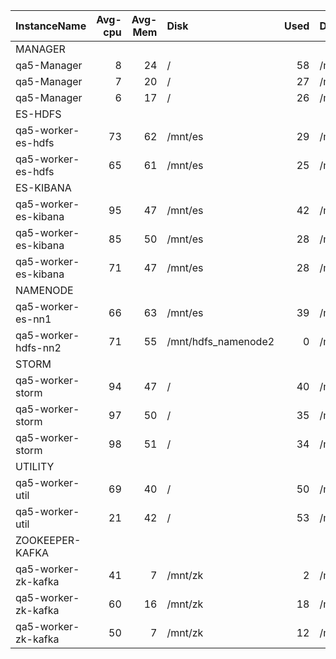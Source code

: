 | InstanceName         |   Avg-cpu |   Avg-Mem | Disk                |   Used | Disk                |   Used |
|:---------------------|----------:|----------:|:--------------------|-------:|:--------------------|-------:|
| MANAGER              |           |           |                     |        |                     |        |
| qa5-Manager          |         8 |        24 | /                   |     58 | /mnt/local          |      0 |
| qa5-Manager          |         7 |        20 | /                   |     27 | /mnt/local          |      0 |
| qa5-Manager          |         6 |        17 | /                   |     26 | /mnt/local          |      0 |
| ES-HDFS              |           |           |                     |        |                     |        |
| qa5-worker-es-hdfs   |        73 |        62 | /mnt/es             |     29 | /mnt/hdfs           |      7 |
| qa5-worker-es-hdfs   |        65 |        61 | /mnt/es             |     25 | /mnt/hdfs           |      8 |
| ES-KIBANA            |           |           |                     |        |                     |        |
| qa5-worker-es-kibana |        95 |        47 | /mnt/es             |     42 | /mnt/es_log         |     49 |
| qa5-worker-es-kibana |        85 |        50 | /mnt/es             |     28 | /mnt/es_log         |     52 |
| qa5-worker-es-kibana |        71 |        47 | /mnt/es             |     28 | /mnt/es_log         |     53 |
| NAMENODE             |           |           |                     |        |                     |        |
| qa5-worker-es-nn1    |        66 |        63 | /mnt/es             |     39 | /mnt/hdfs_namenode1 |      0 |
| qa5-worker-hdfs-nn2  |        71 |        55 | /mnt/hdfs_namenode2 |      0 | /mnt/hdfs           |      7 |
| STORM                |           |           |                     |        |                     |        |
| qa5-worker-storm     |        94 |        47 | /                   |     40 | /mnt/local          |     21 |
| qa5-worker-storm     |        97 |        50 | /                   |     35 | /mnt/local          |     28 |
| qa5-worker-storm     |        98 |        51 | /                   |     34 | /mnt/local          |     23 |
| UTILITY              |           |           |                     |        |                     |        |
| qa5-worker-util      |        69 |        40 | /                   |     50 | /mnt/local          |     14 |
| qa5-worker-util      |        21 |        42 | /                   |     53 | /mnt/local          |     14 |
| ZOOKEEPER-KAFKA      |           |           |                     |        |                     |        |
| qa5-worker-zk-kafka  |        41 |         7 | /mnt/zk             |      2 | /mnt/kafka          |      2 |
| qa5-worker-zk-kafka  |        60 |        16 | /mnt/zk             |     18 | /mnt/kafka          |      7 |
| qa5-worker-zk-kafka  |        50 |         7 | /mnt/zk             |     12 | /mnt/kafka          |      8 |
